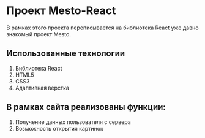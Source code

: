 # Проект Mesto-React

В рамках этого проекта переписывается на библиотека React уже давно знакомый проект Mesto.

## Использованные технологии
1. Библиотека React
2. HTML5
3. CSS3
4. Адаптивная верстка

## В рамках сайта реализованы функции:
1. Получение данных пользователя с сервера
2. Возможность открытия картинок